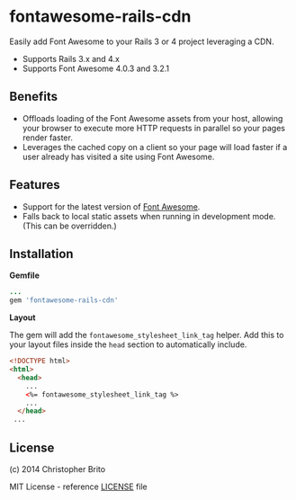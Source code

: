 fontawesome-rails-cdn
=====================

Easily add Font Awesome to your Rails 3 or 4 project leveraging a CDN.

* Supports Rails 3.x and 4.x
* Supports Font Awesome 4.0.3 and 3.2.1

## Benefits
* Offloads loading of the Font Awesome assets from your host, allowing your browser to execute more HTTP requests in parallel so your pages render faster.
* Leverages the cached copy on a client so your page will load faster if a user already has visited a site using Font Awesome.

## Features
* Support for the latest version of [Font Awesome](http://fontawesome.io).
* Falls back to local static assets when running in development mode. (This can be overridden.)


## Installation


__Gemfile__
```ruby
...
gem 'fontawesome-rails-cdn'
```


__Layout__

The gem will add the  `fontawesome_stylesheet_link_tag` helper. Add this to your layout files inside the `head` section to automatically include.

```html
<!DOCTYPE html>
<html>
  <head>
    ...
    <%= fontawesome_stylesheet_link_tag %>
    ...
  </head>
 ...
```

## License
(c) 2014 Christopher Brito

MIT License - reference [LICENSE](/LICENSE) file